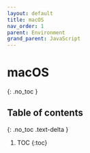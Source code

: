 ```yaml
---
layout: default
title: macOS
nav_order: 1
parent: Environment
grand_parent: JavaScript
---
```


# macOS
{: .no_toc }

## Table of contents
{: .no_toc .text-delta }

1. TOC
{:toc}

